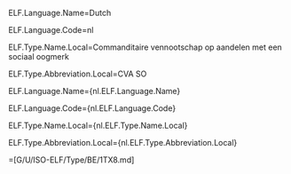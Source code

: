 ELF.Language.Name=Dutch

ELF.Language.Code=nl

ELF.Type.Name.Local=Commanditaire vennootschap op aandelen met een sociaal oogmerk

ELF.Type.Abbreviation.Local=CVA SO


ELF.Language.Name={nl.ELF.Language.Name}

ELF.Language.Code={nl.ELF.Language.Code}

ELF.Type.Name.Local={nl.ELF.Type.Name.Local}

ELF.Type.Abbreviation.Local={nl.ELF.Type.Abbreviation.Local}

=[G/U/ISO-ELF/Type/BE/1TX8.md]
